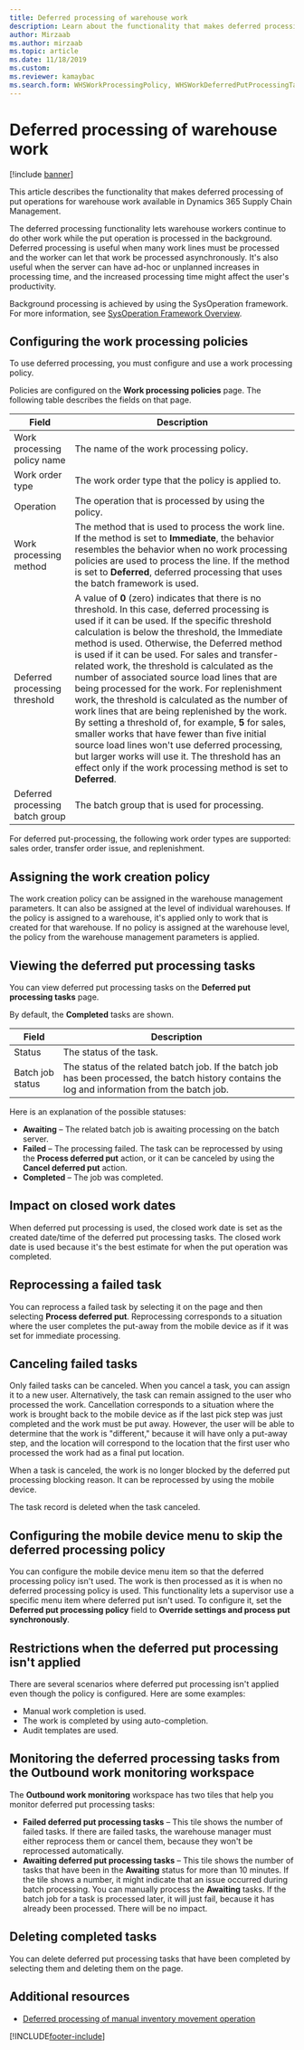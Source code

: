 ```yaml
---
title: Deferred processing of warehouse work
description: Learn about the functionality that makes deferred processing of warehouse work put operations available in  Dynamics 365 Supply Chain Management.
author: Mirzaab
ms.author: mirzaab
ms.topic: article
ms.date: 11/18/2019
ms.custom:
ms.reviewer: kamaybac 
ms.search.form: WHSWorkProcessingPolicy, WHSWorkDeferredPutProcessingTask
---
```


# Deferred processing of warehouse work

[!include [banner](../includes/banner.md)]

This article describes the functionality that makes deferred processing of put operations for warehouse work available in Dynamics 365 Supply Chain Management.

The deferred processing functionality lets warehouse workers continue to do other work while the put operation is processed in the background. Deferred processing is useful when many work lines must be processed and the worker can let that work be processed asynchronously. It's also useful when the server can have ad-hoc or unplanned increases in processing time, and the increased processing time might affect the user's productivity.

Background processing is achieved by using the SysOperation framework. For more information, see [SysOperation Framework Overview](/dynamicsax-2012/developer/sysoperation-framework-overview).

## Configuring the work processing policies

To use deferred processing, you must configure and use a work processing policy.

Policies are configured on the **Work processing policies** page. The following table describes the fields on that page.

| Field                           | Description |
|---------------------------------|-------------|
| Work processing policy name     | The name of the work processing policy. |
| Work order type                 | The work order type that the policy is applied to. |
| Operation                       | The operation that is processed by using the policy. |
| Work processing method          | The method that is used to process the work line. If the method is set to **Immediate**, the behavior resembles the behavior when no work processing policies are used to process the line. If the method is set to **Deferred**, deferred processing that uses the batch framework is used. |
| Deferred processing threshold   | A value of **0** (zero) indicates that there is no threshold. In this case, deferred processing is used if it can be used. If the specific threshold calculation is below the threshold, the Immediate method is used. Otherwise, the Deferred method is used if it can be used. For sales and transfer-related work, the threshold is calculated as the number of associated source load lines that are being processed for the work. For replenishment work, the threshold is calculated as the number of work lines that are being replenished by the work. By setting a threshold of, for example, **5** for sales, smaller works that have fewer than five initial source load lines won't use deferred processing, but larger works will use it. The threshold has an effect only if the work processing method is set to **Deferred**. |
| Deferred processing batch group |The batch group that is used for processing. |

For deferred put-processing, the following work order types are supported: sales order, transfer order issue, and replenishment.

## Assigning the work creation policy

The work creation policy can be assigned in the warehouse management parameters. It can also be assigned at the level of individual warehouses. If the policy is assigned to a warehouse, it's applied only to work that is created for that warehouse. If no policy is assigned at the warehouse level, the policy from the warehouse management parameters is applied.

## Viewing the deferred put processing tasks

You can view deferred put processing tasks on the **Deferred put processing tasks** page.

By default, the **Completed** tasks are shown.

| Field            | Description |
|------------------|-------------|
| Status           | The status of the task. |
| Batch job status | The status of the related batch job. If the batch job has been processed, the batch history contains the log and information from the batch job. |

Here is an explanation of the possible statuses:

- **Awaiting** – The related batch job is awaiting processing on the batch server.
- **Failed** – The processing failed. The task can be reprocessed by using the **Process deferred put** action, or it can be canceled by using the **Cancel deferred put** action.
- **Completed** – The job was completed.

## Impact on closed work dates

When deferred put processing is used, the closed work date is set as the created date/time of the deferred put processing tasks. The closed work date is used because it's the best estimate for when the put operation was completed.

## Reprocessing a failed task

You can reprocess a failed task by selecting it on the page and then selecting **Process deferred put**. Reprocessing corresponds to a situation where the user completes the put-away from the mobile device as if it was set for immediate processing.

## Canceling failed tasks

Only failed tasks can be canceled. When you cancel a task, you can assign it to a new user. Alternatively, the task can remain assigned to the user who processed the work. Cancellation corresponds to a situation where the work is brought back to the mobile device as if the last pick step was just completed and the work must be put away. However, the user will be able to determine that the work is "different," because it will have only a put-away step, and the location will correspond to the location that the first user who processed the work had as a final put location.

When a task is canceled, the work is no longer blocked by the deferred put processing blocking reason. It can be reprocessed by using the mobile device.

The task record is deleted when the task canceled.

## Configuring the mobile device menu to skip the deferred processing policy

You can configure the mobile device menu item so that the deferred processing policy isn't used. The work is then processed as it is when no deferred processing policy is used. This functionality lets a supervisor use a specific menu item where deferred put isn't used. To configure it, set the **Deferred put processing policy** field to **Override settings and process put synchronously**. 

## Restrictions when the deferred put processing isn't applied

There are several scenarios where deferred put processing isn't applied even though the policy is configured. Here are some examples:

- Manual work completion is used.
- The work is completed by using auto-completion.
- Audit templates are used.


## Monitoring the deferred processing tasks from the Outbound work monitoring workspace

The **Outbound work monitoring** workspace has two tiles that help you monitor deferred put processing tasks:

- **Failed deferred put processing tasks** – This tile shows the number of failed tasks. If there are failed tasks, the warehouse manager must either reprocess them or cancel them, because they won't be reprocessed automatically.
- **Awaiting deferred put processing tasks** – This tile shows the number of tasks that have been in the **Awaiting** status for more than 10 minutes. If the tile shows a number, it might indicate that an issue occurred during batch processing. You can manually process the **Awaiting** tasks. If the batch job for a task is processed later, it will just fail, because it has already been processed. There will be no impact.

## Deleting completed tasks

You can delete deferred put processing tasks that have been completed by selecting them and deleting them on the page.

## Additional resources

- [Deferred processing of manual inventory movement operation](deferred-processing-manual-inventory-movement.md)

[!INCLUDE[footer-include](../../includes/footer-banner.md)]